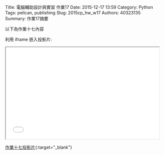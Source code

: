 Title: 電腦輔助設計與實習 作業17
Date: 2015-12-17 13:59
Category: Python
Tags: pelican, publishing
Slug: 2015cp_hw_w17
Authors: 40323135
Summary: 作業17摘要

以下為作業十七內容

利用 iframe 嵌入投影片:

<iframe src="simplest16.html" width="500" height="300"></iframe>

[作業十七投影片](simplest16.html){:target="_blank"}


